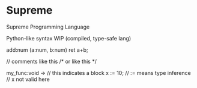 # Supreme
Supreme Programming Language

Python-like syntax WIP (compiled, type-safe lang)

add:num (a:num, b:num)
  ret a+b;

// comments like this
/* or like
this */

my_func:void
  -> // this indicates a block
    x := 10; // := means type inference
  // x not valid here

